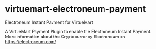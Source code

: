 # virtuemart-electroneum-payment
Electroneum Instant Payment for VirtueMart

A VirtueMart Payment Plugin to enable the Electroneum Instant Payment. More information about the Cryptocurrency Electroneum on https://electroneum.com/
